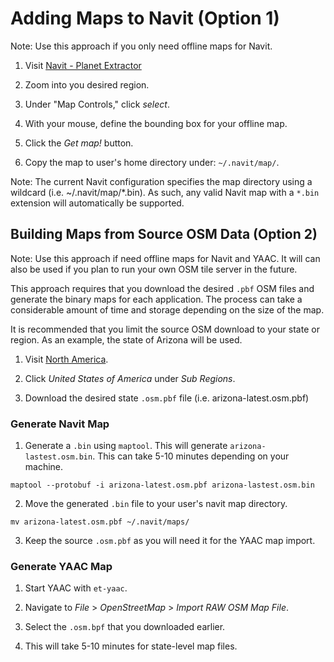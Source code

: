 # Adding Maps to Navit (Option 1)

Note: Use this approach if you only need offline maps for Navit.

1. Visit [Navit - Planet Extractor](http://maps3.navit-project.org/)

2. Zoom into you desired region.

3. Under "Map Controls," click _select_.

3. With your mouse, define the bounding box for your offline map.

4. Click the _Get map!_ button.

5. Copy the map to user's home directory under: `~/.navit/map/`.

Note: The current Navit configuration specifies the map directory using
      a wildcard (i.e. ~/.navit/map/*.bin). As such, any valid Navit map
      with a `*.bin` extension will automatically be supported.


## Building Maps from Source OSM Data (Option 2)

Note: Use this approach if need offline maps for Navit and YAAC. It will
      can also be used if you plan to run your own OSM tile server in the
      future.

This approach requires that you download the desired `.pbf` OSM files and
generate the binary maps for each application. The process can take a 
considerable amount of time and storage depending on the size of the map.

It is recommended that you limit the source OSM download to your state or
region. As an example, the state of Arizona will be used.

1. Visit [North America](http://download.geofabrik.de/north-america.html).

2. Click _United States of America_ under _Sub Regions_.

3. Download the desired state `.osm.pbf` file (i.e. arizona-latest.osm.pbf)

### Generate Navit Map

1. Generate a `.bin` using `maptool`. This will generate `arizona-lastest.osm.bin`. 
   This can take 5-10 minutes depending on your machine.

```
maptool --protobuf -i arizona-latest.osm.pbf arizona-lastest.osm.bin
```

2. Move the generated `.bin` file to your user's navit map directory.

```
mv arizona-latest.osm.pbf ~/.navit/maps/
```

3. Keep the source `.osm.pbf` as you will need it for the YAAC map import.


### Generate YAAC Map

1. Start YAAC with `et-yaac`.

2. Navigate to _File_ > _OpenStreetMap_ > _Import RAW OSM Map File_.

3. Select the `.osm.bpf` that you downloaded earlier.

4. This will take 5-10 minutes for state-level map files.
